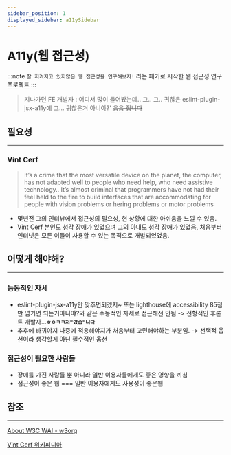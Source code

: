 ```yaml
---
sidebar_position: 1
displayed_sidebar: a11ySidebar
---
```


# A11y(웹 접근성)

:::note `잘 지켜지고 있지않은 웹 접근성을 연구해보자!` 라는 패기로 시작한 웹 접근성 연구 프로젝트
:::

> 지나가던 FE 개발자 : 어디서 많이 들어봤는데.. 그.. 그.. 귀찮은 eslint-plugin-jsx-a11y에 그... 귀찮은거 아니야?'
> ~~읍읍 접니다~~

## 필요성

---

### Vint Cerf

> It’s a crime that the most versatile device on the planet, the computer, has not adapted well to people who need help, who need assistive technology.. It’s almost criminal that programmers have not had their feel held to the fire to build interfaces that are accommodating for people with vision problems or hering problems or motor problems

- 몇년전 그의 인터뷰에서 접근성의 필요성, 현 상황에 대한 아쉬움을 느낄 수 있음.
- Vint Cerf 본인도 청각 장애가 있었으며 그의 아내도 청각 장애가 있었음, 처음부터 인터넷은 모든 이들이 사용할 수 있는 목적으로 개발되었었음.


## 어떻게 해야해?

---

### 능동적인 자세

- eslint-plugin-jsx-a11y만 맞추면되겠지~ 또는 lighthouse에 accessibility 85점만 넘기면 되는거아니야?와 같은 수동적인 자세로 접근해선 안됨 -> 전형적인 후론트 개발자...**`ㅎㅇㅋㅋ저"였습"니다`**
- 추후에 바꿔야지 나중에 적용해야지가 처음부터 고민해야하는 부분임. -> 선택적 옵션이라 생각할게 아닌 필수적인 옵션

### 접근성이 필요한 사람들

- 장애를 가진 사람들 뿐 아니라 일반 이용자들에게도 좋은 영향을 끼침
- 접근성이 좋은 웹 === 일반 이용자에게도 사용성이 좋은웹

## 참조

---

[About W3C WAI - w3org](https://www.w3.org/WAI/about/)

[Vint Cerf 위키피디아](https://en.wikipedia.org/wiki/Vint_Cerf)
